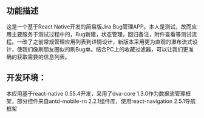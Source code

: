 ## 功能描述

这是一个基于React Native开发的简易版Jira Bug管理APP。本人是测试，故而应用主要服务于测试过程中的，Bug新建，状态管理，回归备注，附件查看等测试流程。一改了之前常规管理应用列表到详情设计，新版本采用更为直观的瀑布流式设计，使我们像刷朋友圈似的刷Bug单。结合PC上的收藏过滤器，可以让我们更准确的获取需要的信息列表。

## 开发环境：

本应用基于react-native 0.55.4开发，采用了dva-core 1.3.0作为数据流管理框架，部分控件来自antd-mobile-rn 2.2.1组件库，使用react-navigation 2.5.1导航框架
